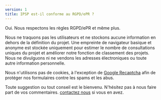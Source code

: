 ```yaml
---
version: 1
title: IPSP est-il conforme au RGPD/ePR ?
---
```


Oui. Nous respectons les règles RGPD/ePR et même plus.

Nous ne traquons pas les utilisateurs et ne stockons aucune information en dehors de la définition du projet. Une empreinte de navigateur basique et anonyme est stockée uniquement pour estimer le nombre de consultations uniques du projet et améliorer notre fonction de classement des projets. Nous ne divulguons ni ne vendons les adresses électroniques ou toute autre information personnelle.

Nous n'utilisons pas de cookies, à l'exception de [Google Recaptcha](https://en.wikipedia.org/wiki/ReCAPTCHA) afin de protéger nos formulaires contre les spams et les abus.

Toute suggestion ou tout conseil est le bienvenu. N'hésitez pas à nous faire part de vos commentaires. <a style="text-decoration: underline;">contactez nous</a> si vous en avez.
